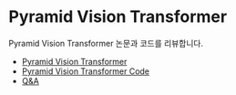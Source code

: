 # Pyramid Vision Transformer

Pyramid Vision Transformer 논문과 코드를 리뷰합니다.

- [Pyramid Vision Transformer](Pyramid_Vision_Transformer.md)
- [Pyramid Vision Transformer Code](03_code.ipynb)
- [Q&A](03_qa.md)
